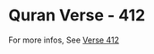 # Quran Verse - 412 

For more infos, See [Verse 412](https://www.quranbookk.com/quran/search?q=412)